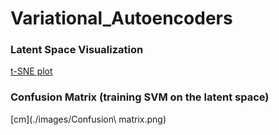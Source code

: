 # Variational_Autoencoders

### Latent Space Visualization
[t-SNE plot](./image/tsne.png)

### Confusion Matrix (training SVM on the latent space)
[cm](./images/Confusion\ matrix.png)
